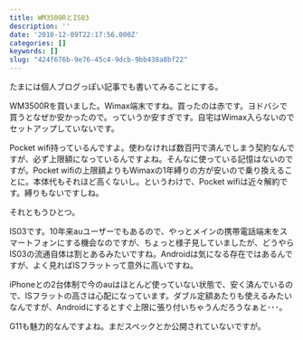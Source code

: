 ```yaml
---
title: WM3500RとIS03
description: ''
date: '2010-12-09T22:17:56.000Z'
categories: []
keywords: []
slug: "424f676b-9e76-45c4-9dcb-9bb438a8bf22"
---
```

たまには個人ブログっぽい記事でも書いてみることにする。

WM3500Rを買いました。Wimax端末ですね。買ったのは赤です。ヨドバシで買うとなぜか安かったので。っていうか安すぎです。自宅はWimax入らないのでセットアップしていないです。

Pocket wifi持っているんですよ。使わなければ数百円で済んでしまう契約なんですが、必ず上限額になっているんですよね。そんなに使っている記憶はないのですが。Pocket wifiの上限額よりもWimaxの1年縛りの方が安いので乗り換えることに。本体代もそれほど高くないし。というわけで、Pocket wifiは近々解約です。縛りもないですしね。

それともうひとつ。

IS03です。10年来auユーザーでもあるので、やっとメインの携帯電話端末をスマートフォンにする機会なのですが、ちょっと様子見していましたが、どうやらIS03の流通自体は割とあるみたいですね。Androidは気になる存在ではあるんですが、よく見ればISフラットって意外に高いですね。

iPhoneとの2台体制で今のauはほとんど使っていない状態で、安く済んでいるので、ISフラットの高さは心配になっています。ダブル定額あたりも使えるみたいなんですが、Androidにするとすぐ上限に張り付いちゃうんだろうなぁと･･･。

G11も魅力的なんですよね。まだスペックとか公開されていないですが。
